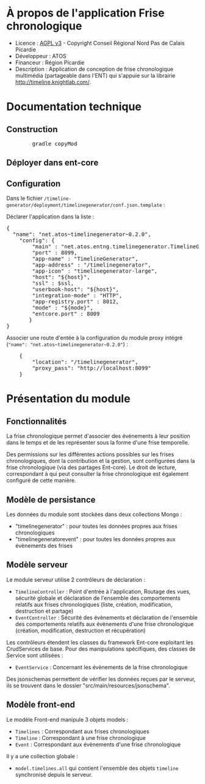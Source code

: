 # À propos de l'application Frise chronologique

* Licence : [AGPL v3](http://www.gnu.org/licenses/agpl.txt) - Copyright Conseil Régional Nord Pas de Calais Picardie
* Développeur : ATOS
* Financeur : Région Picardie
* Description : Application de conception de frise chronologique multimédia  (partageable dans l'ENT) qui s'appuie sur la librairie  http://timeline.knightlab.com/.

# Documentation technique

## Construction

<pre>
		gradle copyMod
</pre>

## Déployer dans ent-core

## Configuration

Dans le fichier `/timeline-generator/deployment/timelinegenerator/conf.json.template` :

Déclarer l'application dans la liste :
<pre>
{
  "name": "net.atos~timelinegenerator~0.2.0",
	"config": {
	    "main" : "net.atos.entng.timelinegenerator.TimelineGenerator",
	    "port" : 8099,
	    "app-name" : "TimelineGenerator",
	    "app-address" : "/timelinegenerator",
	    "app-icon" : "timelinegenerator-large",
	    "host": "${host}",
	    "ssl" : $ssl,
	    "userbook-host": "${host}",
	    "integration-mode" : "HTTP",
	    "app-registry.port" : 8012,
	    "mode" : "${mode}",
	    "entcore.port" : 8009
       }
}
</pre>

Associer une route d'entée à la configuration du module proxy intégré (`"name": "net.atos~timelinegenerator~0.2.0"`) :
<pre>
	{
		"location": "/timelinegenerator",
		"proxy_pass": "http://localhost:8099"
	}
</pre>

# Présentation du module

## Fonctionnalités

La frise chronologique permet d'associer des événements à leur position dans le temps et de les représenter sous la forme d'une frise temporelle.

Des permissions sur les différentes actions possibles sur les frises chronologiques, dont la contribution et la gestion, sont configurées dans la frise chronologique (via des partages Ent-core).
Le droit de lecture, correspondant à qui peut consulter la frise chronologique est également configuré de cette manière.

## Modèle de persistance

Les données du module sont stockées dans deux collections Mongo :
 - "timelinegenerator" : pour toutes les données propres aux frises chronologiques
 - "timelinegeneratorevent" : pour toutes les données propres aux évènements des frises

## Modèle serveur

Le module serveur utilise 2 contrôleurs de déclaration :

* `TimelineController` : Point d'entrée à l'application, Routage des vues, sécurité globale et déclaration de l'ensemble des comportements relatifs aux frises chronologiques (liste, création, modification, destruction et partage)
* `EventController` : Sécurité des évènements et déclaration de l'ensemble des comportements relatifs aux évènements d'une frise chronologique (création, modification, destruction et récupération)

Les contrôleurs étendent les classes du framework Ent-core exploitant les CrudServices de base. Pour des manipulations spécifiques, des classes de Service sont utilisées :

* `EventService` : Concernant les évènements de la frise chronologique

Des jsonschemas permettent de vérifier les données reçues par le serveur, ils se trouvent dans le dossier "src/main/resources/jsonschema".

## Modèle front-end

Le modèle Front-end manipule 3 objets models :

* `Timelines` : Correspondant aux frises chronologiques
* `Timeline` : Correspondant à une frise chronologique
* `Event` : Correspondant aux évènements d'une frise chronologique

Il y a une collection globale :

* `model.timelines.all` qui contient l'ensemble des objets `timeline` synchronisé depuis le serveur.
